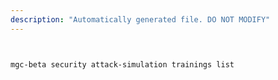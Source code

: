 ```yaml
---
description: "Automatically generated file. DO NOT MODIFY"
---
```


```bash


mgc-beta security attack-simulation trainings list

```